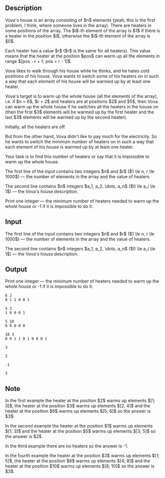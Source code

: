 ## Description

<div><p>Vova's house is an array consisting of $n$ elements (yeah, this is the first problem, I think, where someone <span class="tex-font-style-it">lives</span> in the array). There are heaters in some positions of the array. The $i$-th element of the array is $1$ if there is a heater in the position $i$, otherwise the $i$-th element of the array is $0$.</p><p>Each heater has a value $r$ ($r$ is the same for all heaters). This value means that the heater at the position $pos$ can warm up all the elements in range $[pos - r + 1; pos + r - 1]$.</p><p>Vova likes to walk through his house while he thinks, and he hates cold positions of his house. Vova wants to switch some of his heaters on in such a way that each element of his house will be warmed up by at least one heater. </p><p>Vova's target is to warm up the whole house (all the elements of the array), i.e. if $n = 6$, $r = 2$ and heaters are at positions $2$ and $5$, then Vova can warm up the whole house if he switches all the heaters in the house on (then the first $3$ elements will be warmed up by the first heater and the last $3$ elements will be warmed up by the second heater).</p><p>Initially, all the heaters are off.</p><p>But from the other hand, Vova didn't like to pay much for the electricity. So he wants to switch the <span class="tex-font-style-bf">minimum</span> number of heaters on in such a way that each element of his house is warmed up by at least one heater.</p><p>Your task is to find this number of heaters or say that it is impossible to warm up the whole house.</p></div><div class="input-specification"><p>The first line of the input contains two integers $n$ and $r$ ($1 \le n, r \le 1000$) — the number of elements in the array and the value of heaters.</p><p>The second line contains $n$ integers $a_1, a_2, \dots, a_n$ ($0 \le a_i \le 1$) — the Vova's house description.</p></div><div class="output-specification"><p>Print one integer — the minimum number of heaters needed to warm up the whole house or <span class="tex-font-style-tt">-1</span> if it is impossible to do it.</p></div>

## Input

<p>The first line of the input contains two integers $n$ and $r$ ($1 \le n, r \le 1000$) — the number of elements in the array and the value of heaters.</p><p>The second line contains $n$ integers $a_1, a_2, \dots, a_n$ ($0 \le a_i \le 1$) — the Vova's house description.</p>

## Output

<p>Print one integer — the minimum number of heaters needed to warm up the whole house or <span class="tex-font-style-tt">-1</span> if it is impossible to do it.</p>





```input1
6 2
0 1 1 0 0 1

```




```input2
5 3
1 0 0 0 1

```




```input3
5 10
0 0 0 0 0

```




```input4
10 3
0 0 1 1 0 1 0 0 0 1

```




```output1
3

```




```output2
2

```




```output3
-1

```




```output4
3

```



## Note

<p>In the first example the heater at the position $2$ warms up elements $[1; 3]$, the heater at the position $3$ warms up elements $[2, 4]$ and the heater at the position $6$ warms up elements $[5; 6]$ so the answer is $3$.</p><p>In the second example the heater at the position $1$ warms up elements $[1; 3]$ and the heater at the position $5$ warms up elements $[3; 5]$ so the answer is $2$.</p><p>In the third example there are no heaters so the answer is <span class="tex-font-style-tt">-1</span>.</p><p>In the fourth example the heater at the position $3$ warms up elements $[1; 5]$, the heater at the position $6$ warms up elements $[4; 8]$ and the heater at the position $10$ warms up elements $[8; 10]$ so the answer is $3$.</p>
